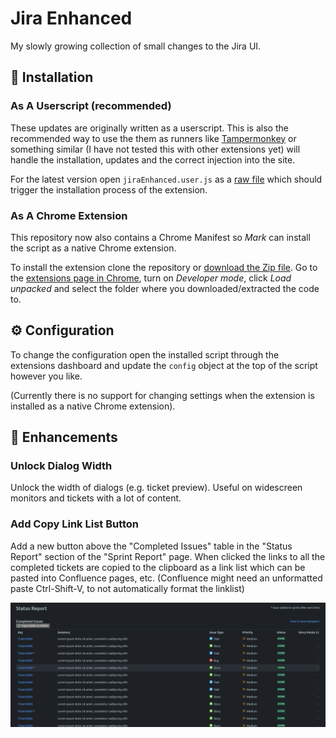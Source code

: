 # Jira Enhanced

My slowly growing collection of small changes to the Jira UI.

## 🔗 Installation

### As A Userscript (recommended)

These updates are originally written as a userscript. This is also the recommended way to use the them as runners like [Tampermonkey](https://www.tampermonkey.net/) or something similar (I have not tested this with other extensions yet) will handle the installation, updates and the correct injection into the site.

For the latest version open `jiraEnhanced.user.js` as a [raw file](https://github.com/muePatrick/jira-enhanced/raw/refs/heads/main/jiraEnhanced.user.js)
which should trigger the installation process of the extension.

### As A Chrome Extension

This repository now also contains a Chrome Manifest so *Mark* can install the script as a native Chrome extension.

To install the extension clone the repository or [download the Zip file](https://github.com/muePatrick/jira-enhanced/archive/refs/heads/main.zip). Go to the [extensions page in Chrome](chrome://extensions/), turn on *Developer mode*, click *Load unpacked* and select the folder where you downloaded/extracted the code to.

## ⚙️ Configuration

To change the configuration open the installed script through the extensions dashboard and update the `config` object at the top of the script however you like.

(Currently there is no support for changing settings when the extension is installed as a native Chrome extension).

## 🔩 Enhancements

### Unlock Dialog Width

Unlock the width of dialogs (e.g. ticket preview). Useful on widescreen monitors and tickets with a lot of content.

### Add Copy Link List Button

Add a new button above the "Completed Issues" table in the "Status Report"
section of the "Sprint Report" page. When clicked the links to all the
completed tickets are copied to the clipboard as a link list which can
be pasted into Confluence pages, etc. (Confluence might need an unformatted
paste Ctrl-Shift-V, to not automatically format the linklist)

![The added copy button](addCopyLinkListButton.png)
